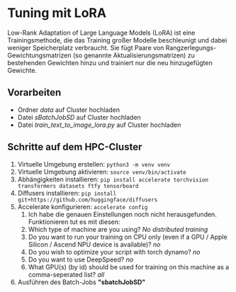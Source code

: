 # Tuning mit LoRA
Low-Rank Adaptation of Large Language Models (LoRA) ist eine Trainingsmethode, die das Training großer Modelle beschleunigt und dabei weniger Speicherplatz verbraucht. Sie fügt Paare von Rangzerlegungs-Gewichtungsmatrizen (so genannte Aktualisierungsmatrizen) zu bestehenden Gewichten hinzu und trainiert nur die neu hinzugefügten Gewichte.

## Vorarbeiten
- Ordner *data* auf Cluster hochladen
- Datei *sBatchJobSD* auf Cluster hochladen
- Datei *train_text_to_image_lora.py* auf Cluster hochladen

## Schritte auf dem HPC-Cluster
1. Virtuelle Umgebung erstellen: `python3 -m venv venv`
2. Virtuelle Umgebung aktivieren: `source venv/bin/activate`
3. Abhängigkeiten installieren: `pip install accelerate torchvision transformers datasets ftfy tensorboard`
4. Diffusers installieren: `pip install git+https://github.com/huggingface/diffusers`
5. Accelerate konfigurieren: `accelerate config`
   1. Ich habe die genauen Einstellungen noch nicht herausgefunden. Funktionieren tut es mit diesen:
   2. Which type of machine are you using? *No distributed training*
   3. Do you want to run your training on CPU only (even if a GPU / Apple Silicon / Ascend NPU device is available)? *no*
   4. Do you wish to optimize your script with torch dynamo? *no*
   5. Do you want to use DeepSpeed? *no*
   6. What GPU(s) (by id) should be used for training on this machine as a comma-seperated list? *all*
6. Ausführen des Batch-Jobs **"sbatchJobSD"**